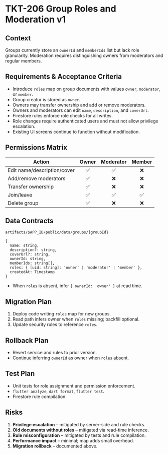 
# TKT-206 Group Roles and Moderation v1

## Context
Groups currently store an `ownerId` and `memberIds` list but lack role granularity. Moderation requires distinguishing owners from moderators and regular members.

## Requirements & Acceptance Criteria
- Introduce `roles` map on group documents with values `owner`, `moderator`, or `member`.
- Group creator is stored as `owner`.
- Owners may transfer ownership and add or remove moderators.
- Owners and moderators can edit `name`, `description`, and `coverUrl`.
- Firestore rules enforce role checks for all writes.
- Role changes require authenticated users and must not allow privilege escalation.
- Existing UI screens continue to function without modification.

## Permissions Matrix
| Action | Owner | Moderator | Member |
|-------|:----:|:---------:|:-----:|
|Edit name/description/cover|✅|✅|❌|
|Add/remove moderators|✅|❌|❌|
|Transfer ownership|✅|❌|❌|
|Join/leave|✅|✅|✅|
|Delete group|✅|❌|❌|

## Data Contracts
`artifacts/$APP_ID/public/data/groups/{groupId}`
```
{
  name: string,
  description?: string,
  coverUrl?: string,
  ownerId: string,
  memberIds: string[],
  roles: { [uid: string]: 'owner' | 'moderator' | 'member' },
  createdAt: Timestamp
}
```
- When `roles` is absent, infer `{ ownerId: 'owner' }` at read time.

## Migration Plan
1. Deploy code writing `roles` map for new groups.
2. Read path infers owner when `roles` missing; backfill optional.
3. Update security rules to reference `roles`.

## Rollback Plan
- Revert service and rules to prior version.
- Continue inferring `ownerId` as owner when `roles` absent.

## Test Plan
- Unit tests for role assignment and permission enforcement.
- `flutter analyze`, `dart format`, `flutter test`.
- Firestore rule compilation.

## Risks
1. **Privilege escalation** – mitigated by server-side and rule checks.
2. **Old documents without roles** – mitigated via read-time inference.
3. **Rule misconfiguration** – mitigated by tests and rule compilation.
4. **Performance impact** – minimal; map adds small overhead.
5. **Migration rollback** – documented above.



